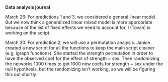 **Data analysis journal**

March 26: For predictions 1 and 3, we considered a general linear model. But we now think a generalized linear mixed model is more appropriate because of the list of fixed effects we need to account for. I (Tovah) is working on the script.

March 30: For prediction 2, we will use a permutation analysis. Janice created a new script for all the functions to keep the main script cleaner (e.g, igraph functions). She started the strength permutation in order to have the observed coef for the effect of strength ~ sex. Then randomizing the networks 1000 times to get 1000 new coefs for strength ~ sex under the null hypothesis, but the randomizing isn't working, so we will be figuring this out shortly

